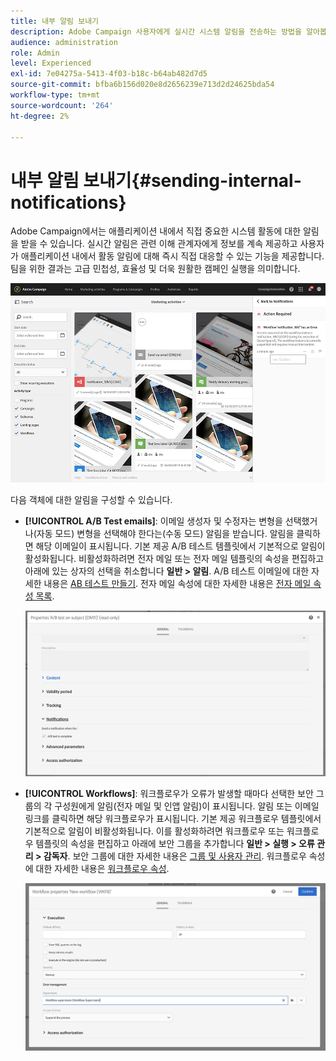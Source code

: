 ```yaml
---
title: 내부 알림 보내기
description: Adobe Campaign 사용자에게 실시간 시스템 알림을 전송하는 방법을 알아봅니다
audience: administration
role: Admin
level: Experienced
exl-id: 7e04275a-5413-4f03-b18c-b64ab482d7d5
source-git-commit: bfba6b156d020e8d2656239e713d2d24625bda54
workflow-type: tm+mt
source-wordcount: '264'
ht-degree: 2%

---
```


# 내부 알림 보내기{#sending-internal-notifications}

Adobe Campaign에서는 애플리케이션 내에서 직접 중요한 시스템 활동에 대한 알림을 받을 수 있습니다. 실시간 알림은 관련 이해 관계자에게 정보를 계속 제공하고 사용자가 애플리케이션 내에서 활동 알림에 대해 즉시 직접 대응할 수 있는 기능을 제공합니다. 팀을 위한 결과는 고급 민첩성, 효율성 및 더욱 원활한 캠페인 실행을 의미합니다.

![](assets/pulse_3.png)

다음 객체에 대한 알림을 구성할 수 있습니다.

* **[!UICONTROL A/B Test emails]**: 이메일 생성자 및 수정자는 변형을 선택했거나(자동 모드) 변형을 선택해야 한다는(수동 모드) 알림을 받습니다. 알림을 클릭하면 해당 이메일이 표시됩니다. 기본 제공 A/B 테스트 템플릿에서 기본적으로 알림이 활성화됩니다. 비활성화하려면 전자 메일 또는 전자 메일 템플릿의 속성을 편집하고 아래에 있는 상자의 선택을 취소합니다 **일반 > 알림**. A/B 테스트 이메일에 대한 자세한 내용은 [AB 테스트 만들기](../../channels/using/designing-an-a-b-test-email.md). 전자 메일 속성에 대한 자세한 내용은 [전자 메일 속성 목록](../../administration/using/configuring-email-channel.md#list-of-email-properties).

   ![](assets/pulse_2.png)

* **[!UICONTROL Workflows]**: 워크플로우가 오류가 발생할 때마다 선택한 보안 그룹의 각 구성원에게 알림(전자 메일 및 인앱 알림)이 표시됩니다. 알림 또는 이메일 링크를 클릭하면 해당 워크플로우가 표시됩니다. 기본 제공 워크플로우 템플릿에서 기본적으로 알림이 비활성화됩니다. 이를 활성화하려면 워크플로우 또는 워크플로우 템플릿의 속성을 편집하고 아래에 보안 그룹을 추가합니다 **일반 > 실행 > 오류 관리 > 감독자**. 보안 그룹에 대한 자세한 내용은 [그룹 및 사용자 관리](../../administration/using/managing-groups-and-users.md). 워크플로우 속성에 대한 자세한 내용은 [워크플로우 속성](../../automating/using/managing-execution-options.md).

   ![](assets/pulse_1.png)
